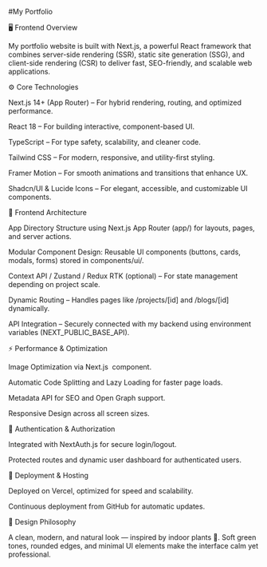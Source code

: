 #My Portfolio

🖥️ Frontend Overview

My portfolio website is built with Next.js, a powerful React framework that combines server-side rendering (SSR), static site generation (SSG), and client-side rendering (CSR) to deliver fast, SEO-friendly, and scalable web applications.

⚙️ Core Technologies

Next.js 14+ (App Router) – For hybrid rendering, routing, and optimized performance.

React 18 – For building interactive, component-based UI.

TypeScript – For type safety, scalability, and cleaner code.

Tailwind CSS – For modern, responsive, and utility-first styling.

Framer Motion – For smooth animations and transitions that enhance UX.

Shadcn/UI & Lucide Icons – For elegant, accessible, and customizable UI components.

🧩 Frontend Architecture

App Directory Structure using Next.js App Router (app/) for layouts, pages, and server actions.

Modular Component Design: Reusable UI components (buttons, cards, modals, forms) stored in components/ui/.

Context API / Zustand / Redux RTK (optional) – For state management depending on project scale.

Dynamic Routing – Handles pages like /projects/[id] and /blogs/[id] dynamically.

API Integration – Securely connected with my backend using environment variables (NEXT_PUBLIC_BASE_API).

⚡ Performance & Optimization

Image Optimization via Next.js <Image /> component.

Automatic Code Splitting and Lazy Loading for faster page loads.

Metadata API for SEO and Open Graph support.

Responsive Design across all screen sizes.

🔐 Authentication & Authorization

Integrated with NextAuth.js for secure login/logout.

Protected routes and dynamic user dashboard for authenticated users.

🚀 Deployment & Hosting

Deployed on Vercel, optimized for speed and scalability.

Continuous deployment from GitHub for automatic updates.

🌿 Design Philosophy

A clean, modern, and natural look — inspired by indoor plants 🌱.
Soft green tones, rounded edges, and minimal UI elements make the interface calm yet professional.
